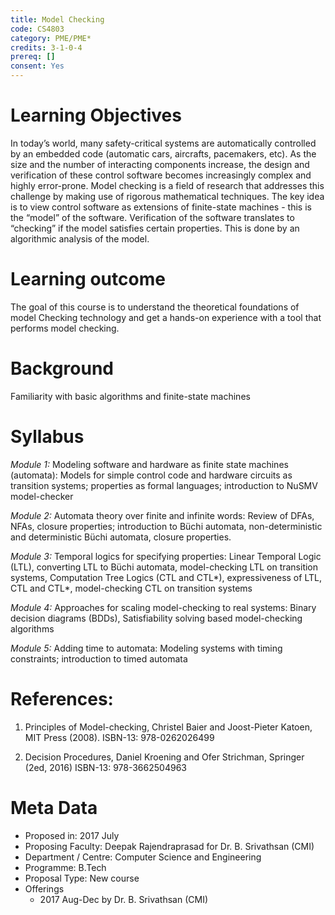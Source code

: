 ```yaml
---
title: Model Checking
code: CS4803
category: PME/PME*
credits: 3-1-0-4
prereq: []
consent: Yes
---
```


# Learning Objectives

In today’s world, many safety-critical systems are automatically controlled by an embedded code (automatic cars, aircrafts, pacemakers, etc).  As the size and the number of interacting components increase, the design and verification of these control software becomes increasingly complex and highly error-prone. Model checking is a field of research that addresses this challenge by making use of rigorous mathematical techniques. The key idea is to view control software as extensions of finite-state machines - this is the “model” of the software. Verification of the software translates to “checking” if the model satisfies certain properties. This is done by an algorithmic analysis of the model.

# Learning outcome

The goal of this course is to understand the theoretical foundations of model Checking technology and get a hands-on experience with a tool that performs model checking.

# Background

Familiarity with basic algorithms and finite-state machines

# Syllabus

*Module 1:* Modeling software and hardware as finite state machines (automata):
Models for simple control code and hardware circuits as transition systems; properties as formal languages; introduction to NuSMV model-checker

*Module 2:* Automata theory over finite and infinite words:
Review of DFAs, NFAs, closure properties; introduction to Büchi automata, non-deterministic and deterministic Büchi automata, closure properties.

*Module 3:* Temporal logics for specifying properties:
Linear Temporal Logic (LTL), converting LTL to Büchi automata, model-checking LTL on transition systems, Computation Tree Logics (CTL and CTL*), expressiveness of LTL, CTL and CTL*, model-checking CTL on transition systems

*Module 4:* Approaches for scaling model-checking to real systems:
Binary decision diagrams (BDDs), Satisfiability solving based model-checking algorithms

*Module 5:* Adding time to automata:
Modeling systems with timing constraints; introduction to timed automata

# References:

1. 	Principles of Model-checking,
	Christel Baier and Joost-Pieter Katoen,
	MIT Press (2008).
	ISBN-13: 978-0262026499

2. 	Decision Procedures,
	Daniel Kroening and Ofer Strichman,
	Springer (2ed, 2016)
	ISBN-13: 978-3662504963

# Meta Data

* Proposed in: 2017 July
* Proposing Faculty: Deepak Rajendraprasad for Dr. B. Srivathsan (CMI)
* Department / Centre: Computer Science and Engineering
* Programme: B.Tech
* Proposal Type: New course
* Offerings
	* 2017 Aug-Dec by Dr. B. Srivathsan (CMI)
